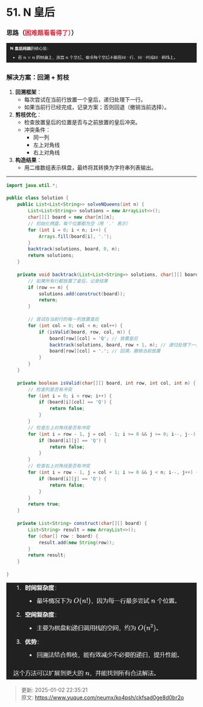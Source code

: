 # 51. N 皇后

### 思路（<font style="color:#DF2A3F;">困难题看看得了）</font>）
![1735828460894-e4a73160-5f2f-4245-86f1-e59e0cbe1d80.png](./img/bEmupP8DEqIPm4nR/1735828460894-e4a73160-5f2f-4245-86f1-e59e0cbe1d80-785606.png)

### **解决方案：回溯 + 剪枝**
1. **回溯框架**：
    - 每次尝试在当前行放置一个皇后，递归处理下一行。
    - 如果当前行已经完成，记录方案；否则回退（撤销当前选择）。
2. **剪枝优化**：
    - 检查放置皇后的位置是否与之前放置的皇后冲突。
    - 冲突条件：
        * 同一列
        * 左上对角线
        * 右上对角线
3. **构造结果**：
    - 用二维数组表示棋盘，最终将其转换为字符串列表输出。

---

```java
import java.util.*;

public class Solution {
    public List<List<String>> solveNQueens(int n) {
        List<List<String>> solutions = new ArrayList<>();
        char[][] board = new char[n][n];
        // 初始化棋盘，每个位置都为空（用 '.' 表示）
        for (int i = 0; i < n; i++) {
            Arrays.fill(board[i], '.');
        }
        backtrack(solutions, board, 0, n);
        return solutions;
    }

    private void backtrack(List<List<String>> solutions, char[][] board, int row, int n) {
        // 如果所有行都放置了皇后，记录结果
        if (row == n) {
            solutions.add(construct(board));
            return;
        }

        // 尝试在当前行的每一列放置皇后
        for (int col = 0; col < n; col++) {
            if (isValid(board, row, col, n)) {
                board[row][col] = 'Q'; // 放置皇后
                backtrack(solutions, board, row + 1, n); // 递归处理下一行
                board[row][col] = '.'; // 回溯，撤销当前放置
            }
        }
    }

    private boolean isValid(char[][] board, int row, int col, int n) {
        // 检查列是否有冲突
        for (int i = 0; i < row; i++) {
            if (board[i][col] == 'Q') {
                return false;
            }
        }
        // 检查左上对角线是否有冲突
        for (int i = row - 1, j = col - 1; i >= 0 && j >= 0; i--, j--) {
            if (board[i][j] == 'Q') {
                return false;
            }
        }
        // 检查右上对角线是否有冲突
        for (int i = row - 1, j = col + 1; i >= 0 && j < n; i--, j++) {
            if (board[i][j] == 'Q') {
                return false;
            }
        }
        return true;
    }

    private List<String> construct(char[][] board) {
        List<String> result = new ArrayList<>();
        for (char[] row : board) {
            result.add(new String(row));
        }
        return result;
    }

}

```

![1735828423272-41849d59-b17e-427d-a72e-e701b9ef56e7.png](./img/bEmupP8DEqIPm4nR/1735828423272-41849d59-b17e-427d-a72e-e701b9ef56e7-674121.png)







> 更新: 2025-01-02 22:35:21  
> 原文: <https://www.yuque.com/neumx/ko4psh/ckfsad0ge8d0br2o>